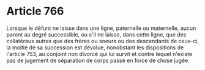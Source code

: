 # Article 766

Lorsque le défunt ne laisse dans une ligne, paternelle ou maternelle, aucun parent au degré successible, ou s'il ne laisse, dans cette ligne, que des collatéraux autres que des frères ou soeurs ou des descendants de ceux-ci, la moitié de sa succession est dévolue, nonobstant les dispositions de l'article 753, au conjoint non divorcé qui lui survit et contre lequel n'existe pas de jugement de séparation de corps passé en force de chose jugée.